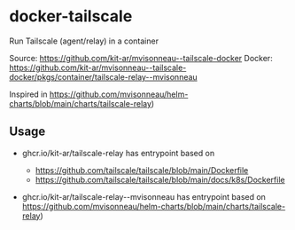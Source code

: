 # docker-tailscale

Run Tailscale (agent/relay) in a container

Source: https://github.com/kit-ar/mvisonneau--tailscale-docker
Docker: https://github.com/kit-ar/mvisonneau--tailscale-docker/pkgs/container/tailscale-relay--mvisonneau

Inspired in https://github.com/mvisonneau/helm-charts/blob/main/charts/tailscale-relay)

## Usage

* ghcr.io/kit-ar/tailscale-relay
  has entrypoint based on
  * https://github.com/tailscale/tailscale/blob/main/Dockerfile
  * https://github.com/tailscale/tailscale/blob/main/docs/k8s/Dockerfile

* ghcr.io/kit-ar/tailscale-relay--mvisonneau
  has entrypoint based on https://github.com/mvisonneau/helm-charts/blob/main/charts/tailscale-relay)

